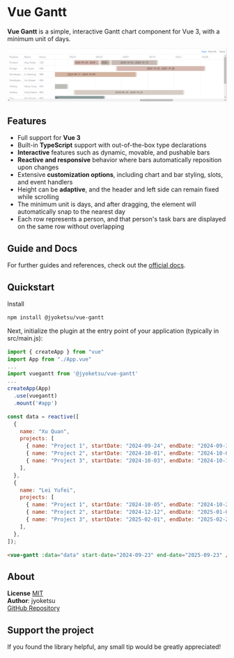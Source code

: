 # Vue Gantt

<b>Vue Gantt</b> is a simple, interactive Gantt chart component for Vue 3, with a minimum unit of days.

![image](https://github.com/jyoketsu/vue-gantt/blob/main/docs/public/screenshot.png?raw=true)

## Features

- Full support for **Vue 3**
- Built-in **TypeScript** support with out-of-the-box type declarations
- **Interactive** features such as dynamic, movable, and pushable bars
- **Reactive and responsive** behavior where bars automatically reposition upon changes
- Extensive **customization options**, including chart and bar styling, slots, and event handlers
- Height can be **adaptive**, and the header and left side can remain fixed while scrolling
- The minimum unit is days, and after dragging, the element will automatically snap to the nearest day
- Each row represents a person, and that person's task bars are displayed on the same row without overlapping

## Guide and Docs

For further guides and references, check out the [official docs](https://jyoketsu.github.io/vue-gantt/getting-started.html).

## Quickstart

Install

```sh
npm install @jyoketsu/vue-gantt
```

Next, initialize the plugin at the entry point of your application (typically in src/main.js):

```js
import { createApp } from "vue"
import App from "./App.vue"
...
import vuegantt from '@jyoketsu/vue-gantt'
...
createApp(App)
  .use(vuegantt)
  .mount('#app')
```

```javascript
const data = reactive([
  {
    name: "Xu Quan",
    projects: [
      { name: "Project 1", startDate: "2024-09-24", endDate: "2024-09-30" },
      { name: "Project 2", startDate: "2024-10-01", endDate: "2024-10-02" },
      { name: "Project 3", startDate: "2024-10-03", endDate: "2024-10-15" },
    ],
  },
  {
    name: "Lei Yufei",
    projects: [
      { name: "Project 1", startDate: "2024-10-05", endDate: "2024-10-28" },
      { name: "Project 2", startDate: "2024-12-12", endDate: "2025-01-09" },
      { name: "Project 3", startDate: "2025-02-01", endDate: "2025-02-27" },
    ],
  },
]);
```

```html
<vue-gantt :data="data" start-date="2024-09-23" end-date="2025-09-23" />
```

## About

**License** [MIT](https://choosealicense.com/licenses/mit/)  
**Author**: jyoketsu  
[GitHub Repository](https://github.com/jyoketsu/vue-gantt)

## Support the project
If you found the library helpful, any small tip would be greatly appreciated!